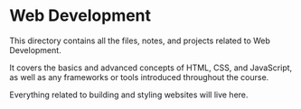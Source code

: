 # Web Development

This directory contains all the files, notes, and projects related to Web Development.

It covers the basics and advanced concepts of HTML, CSS, and JavaScript, as well as any frameworks or tools introduced throughout the course.

Everything related to building and styling websites will live here.
